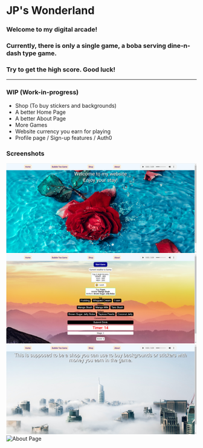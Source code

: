 # JP's Wonderland

### Welcome to my digital arcade!
### Currently, there is only a single game, a boba serving dine-n-dash type game.
### Try to get the high score. Good luck!

---

### WIP (Work-in-progress)
- Shop (To buy stickers and backgrounds)
- A better Home Page
- A better About Page
- More Games
- Website currency you earn for playing
- Profile page / Sign-up features / Auth0

### Screenshots
![Home Page](screenshots/ss1.png)
![Boba Game](screenshots/ss2.png)
![Shop Page](screenshots/ss3.png)
![About Page](screenshots/ss4.png)